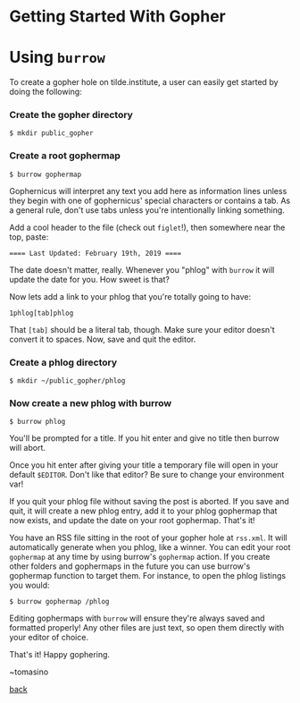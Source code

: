 <!--
title: Getting Started With Gopher
description: Using burrow to manage your gopher presence
author: tomasino
-->

# Getting Started With Gopher

# Using `burrow`

To create a gopher hole on tilde.institute, a user can easily get started
by doing the following:

### Create the gopher directory 
``` 
$ mkdir public_gopher 
``` 
### Create a root gophermap 
``` 
$ burrow gophermap 
``` 
Gophernicus will interpret any text you add here as information lines unless they begin with one
of gophernicus' special characters or contains a tab. As a general rule,
don't use tabs unless you're intentionally linking something.

Add a cool header to the file (check out `figlet`!), then somewhere
near the top, paste: 
``` 
==== Last Updated: February 19th, 2019 ====
``` 
The date doesn't matter, really. Whenever you "phlog" with `burrow`
it will update the date for you. How sweet is that?

Now lets add a link to your phlog that you're totally going to have:

``` 
1phlog[tab]phlog 
```

That `[tab]` should be a literal tab, though. Make sure your editor
doesn't convert it to spaces. Now, save and quit the editor.

### Create a phlog directory 
``` 
$ mkdir ~/public_gopher/phlog 
``` 
### Now create a new phlog with burrow 
``` 
$ burrow phlog 
```

You'll be prompted for a title. If you hit enter and give no title then
burrow will abort.

Once you hit enter after giving your title a temporary file will open in
your default `$EDITOR`. Don't like that editor? Be sure to change your
environment var!

If you quit your phlog file without saving the post is aborted. If you save
and quit, it will create a new phlog entry, add it to your phlog gophermap
that now exists, and update the date on your root gophermap. That's it!

You have an RSS file sitting in the root of your gopher hole at
`rss.xml`. It will automatically generate when you phlog, like a
winner. You can edit your root `gophermap` at any time by using burrow's
`gophermap` action. If you create other folders and gophermaps in the
future you can use burrow's gophermap function to target them. For
instance, to open the phlog listings you would: 
``` 
$ burrow gophermap /phlog 
``` 
Editing gophermaps with `burrow` will ensure they're always
saved and formatted properly! Any other files are just text, so open them
directly with your editor of choice.

That's it! Happy gophering.

~tomasino

[back](/)

